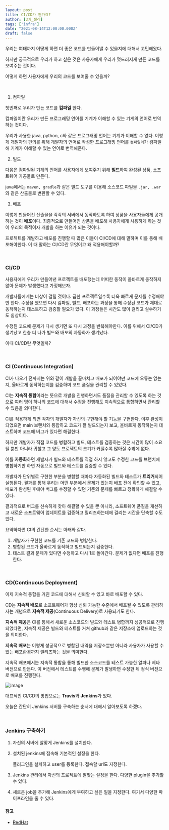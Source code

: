 ```yaml
---
layout: post  
title: CI/CD가 뭔가요?
author: [3기_샐리]
tags: ['infra']
date: "2021-08-14T12:00:00.000Z"
draft: false
---
```


우리는 여태까지 어떻게 하면 더 좋은 코드를 만들어낼 수 있을지에 대해서 고민해왔다.

하지만 궁극적으로 우리가 하고 싶은 것은 사용자에게 우리가 멋드러지게 만든 코드를 보여주는 것이다.

어떻게 하면 사용자에게 우리의 코드를 보여줄 수 있을까?

<br>

1. 컴파일

첫번째로 우리가 만든 코드를 **컴파일** 한다.

컴파일이란 우리가 만든 프로그래밍 언어를 기계가 이해할 수 있는 기계의 언어로 번역하는 것이다.

우리가 사용한 java, python, c와 같은 프로그래밍 언어는 기계가 이해할 수 없다. 이렇게 개발자의 편의를 위해 개발자의 언어로 작성한 프로그래밍 언어를 `컴파일러`가 컴파일 해 기계가 이해할 수 있는 언어로 번역해준다.



2. 빌드

다음은 컴파일된 기계의 언어를 사용자에게 보여주기 위해 **빌드**하여 완성된 상품, 소프트웨어 가공물로 만든다.

java에서는 `maven, gradle`과 같은 빌드 도구를 이용해 소스코드 파일을 `.jar, .war` 와 같은 산출물로 변환할 수 있다.



3. 배포

이렇게 만들어진 산출물을 각각의 서버에서 동작하도록 하여 상품을 사용자들에게 공개하는 것이 **배포**이다.  최종적으로 만들어진 상품을 배포해 사용자에게 사용하게 하는 것이 우리의 목적이자 개발을 하는 이유가 되는 것이다.



프로젝트를 개발하고 배포를 진행할 때 많은 이들이 CI/CD에 대해 말하며 이를 통해 배포해야한다. 이 때 말하는 CI/CD란 무엇이고 왜 적용해야할까?

<br>

### CI/CD

사용자에게 우리가 만들어낸 프로젝트를 배포했는데 어떠한 동작이 올바르게 동작하지 않아 문제가 발생했다고 가정해보자.

개발자들에게는 비상이 걸릴 것이다. 급한 프로젝트일수록 더욱 빠르게 문제를 수정해야만 한다. 수정을 했으면 다시 컴파일, 빌드, 배포하는 과정을 통해 수정된 코드가 제대로 동작하는지 테스트하고 검증할 필요가 있다. 이 과정들은 시간도 많이 걸리고 실수하기도 쉽상이다.

수정된 코드에 문제가 다시 생기면 또 다시 과정을 반복해야한다. 이를 위해서 CI/CD가 생겨났고 한층 더 나가 빌드와 배포의 자동화가 생겨났다.

이때 CI/CD란 무엇일까?

<br>

### CI (Continuous Integration)

CI가 나오기 전까지는 위와 같이 개발을 끝마치고 배포가 되어야만 코드에 오류는 없는지, 올바르게 동작하는지를 검증하며 코드 품질을 관리할 수 있었다.

CI는 **지속적 통합**이라는 뜻으로 개발을 진행하면서도 품질을 관리할 수 있도록 하는 것으로 여러 명이 하나의 코드에 대해서 수정을 진행해도 지속적으로 통합하면서 관리할 수 있음을 의미한다.

CI를 적용하게 되면 각자의 개발자가 자신의 구현해야 할 기능을 구현한다. 이후 완성이 되었으면 main 브랜치와 통합하고 코드가 잘 빌드되는지 보고, 올바르게 동작하는지 테스트하며 코드에 버그가 있다면 해결한다.

하지만 개발자가 직접 코드를 병합하고 빌드, 테스트를 검증하는 것은 시간이 많이 소요될 뿐만 아니라 귀찮고 그 양도 프로젝트의 크기가 커질수록 많아질 수밖에 없다.

이를 **자동화**하면 개발자가 빌드와 테스트를 직접 하지 않고도 수정한 코드를 브랜치에 병합하기만 하면 자동으로 빌드와 테스트를 검증할 수 있다.

개발자가 단위별로 구현한 부분을 병합할 때마다 자동화된 빌드와 테스트가 **트리거**되어 실행된다. 결과를 통해 우리는 어떤 부분에서 문제가 있는지 배포 전에 확인할 수 있고, 배포가 완성된 후에야 버그를 수정할 수 있던 기존의 문제를 빠르고 정확하게 해결할 수 있다.

결과적으로 버그를 신속하게 찾아 해결할 수 있을 뿐 아니라, 소프트웨어 품질을 개선하고 새로운 소프트웨어 업데이트를 검증하고 릴리즈하는데에 걸리는 시간을 단축할 수도 있다.

요약하자면 CI의 간단한 순서는 아래와 같다.

1. 개발자가 구현한 코드를 기존 코드와 병합한다.
2. 병합된 코드가 올바르게 동작하고 빌드되는지 검증한다.
3. 테스트 결과 문제가 있다면 수정하고 다시 1로 돌아간다. 문제가 없다면 배포를 진행한다.

<br>

### CD(Continuous Deployment)

이제 지속적 통합을 거친 코드에 대해서 신뢰할 수 있고 바로 배포할 수 있다.

CD는 **지속적 배포**로 소프트웨어가 항상 신뢰 가능한 수준에서 배포될 수 있도록 관리하자는 개념으로 **지속적 제공**(Continuous Delivery)로 사용되기도 한다.

**지속적 제공**은 CI를 통해서 새로운 소스코드의 빌드와 테스트 병합까지 성공적으로 진행되었다면, 지속적 제공은 빌드와 테스트를 거쳐 github과 같은 저장소에 업로드하는 것을 의미한다.

**지속적 배포**는 이렇게 성공적으로 병합된 내역을 저장소뿐만 아니라 사용자가 사용할 수 있는 배포환경까지 릴리즈하는 것을 의미한다.

지속적 배포에서는 지속적 통합을 통해 빌드한 소스코드를 테스트 가능한 알파나 베타 버전으로 만든다. 이 버전에서 테스트를 수행해 문제가 발생하면 수정한 뒤 정식 버전으로 배포를 진행한다.

![image](https://user-images.githubusercontent.com/43775108/129401468-6f2ea859-5a9f-4a55-8d56-ffde5e8ca4ea.png)

대표적인 CI/CD의 방법으로는 **Travis**와 **Jenkins**가 있다.

오늘은 간단히 Jenkins 서버를 구축하는 순서에 대해서 알아보도록 하겠다.

<br>

### Jenkins 구축하기

1. 자신의 서버에 알맞게 Jenkins를 설치한다.

2. 설치된 jenkins에 접속해 기본적인 설정을 한다.

   플러그인을 설치하고 user를 등록한다. 접속할 url도 지정한다.

3. Jenkins 관리에서 자신의 프로젝트에 알맞는 설정을 한다. 다양한 plugin을 추가할 수 있다.

4. 새로운 job을 추가해 Jenkins에게 부여하고 싶은 일을 지정한다. 여기서 다양한 파이프라인을 줄 수 있다.

#### 참고
- [RedHat](https://www.redhat.com/ko/topics/devops/what-is-ci-cd)

